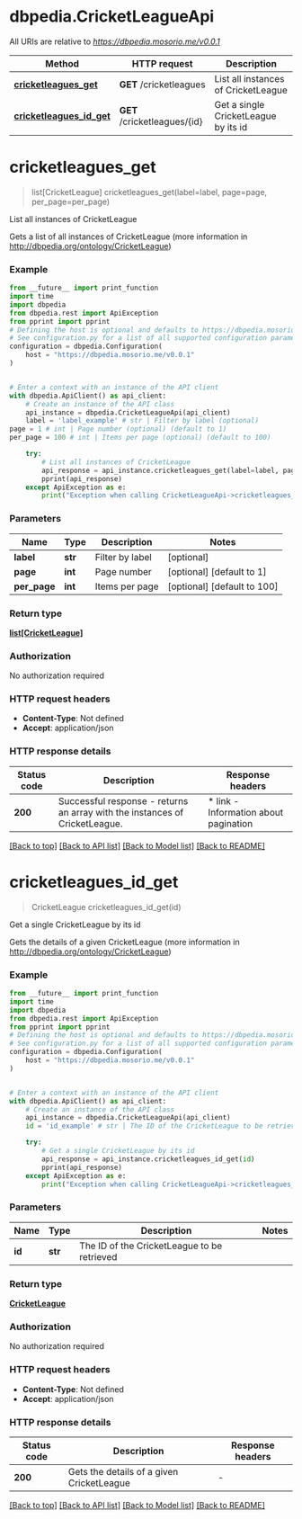 # dbpedia.CricketLeagueApi

All URIs are relative to *https://dbpedia.mosorio.me/v0.0.1*

Method | HTTP request | Description
------------- | ------------- | -------------
[**cricketleagues_get**](CricketLeagueApi.md#cricketleagues_get) | **GET** /cricketleagues | List all instances of CricketLeague
[**cricketleagues_id_get**](CricketLeagueApi.md#cricketleagues_id_get) | **GET** /cricketleagues/{id} | Get a single CricketLeague by its id


# **cricketleagues_get**
> list[CricketLeague] cricketleagues_get(label=label, page=page, per_page=per_page)

List all instances of CricketLeague

Gets a list of all instances of CricketLeague (more information in http://dbpedia.org/ontology/CricketLeague)

### Example

```python
from __future__ import print_function
import time
import dbpedia
from dbpedia.rest import ApiException
from pprint import pprint
# Defining the host is optional and defaults to https://dbpedia.mosorio.me/v0.0.1
# See configuration.py for a list of all supported configuration parameters.
configuration = dbpedia.Configuration(
    host = "https://dbpedia.mosorio.me/v0.0.1"
)


# Enter a context with an instance of the API client
with dbpedia.ApiClient() as api_client:
    # Create an instance of the API class
    api_instance = dbpedia.CricketLeagueApi(api_client)
    label = 'label_example' # str | Filter by label (optional)
page = 1 # int | Page number (optional) (default to 1)
per_page = 100 # int | Items per page (optional) (default to 100)

    try:
        # List all instances of CricketLeague
        api_response = api_instance.cricketleagues_get(label=label, page=page, per_page=per_page)
        pprint(api_response)
    except ApiException as e:
        print("Exception when calling CricketLeagueApi->cricketleagues_get: %s\n" % e)
```

### Parameters

Name | Type | Description  | Notes
------------- | ------------- | ------------- | -------------
 **label** | **str**| Filter by label | [optional] 
 **page** | **int**| Page number | [optional] [default to 1]
 **per_page** | **int**| Items per page | [optional] [default to 100]

### Return type

[**list[CricketLeague]**](CricketLeague.md)

### Authorization

No authorization required

### HTTP request headers

 - **Content-Type**: Not defined
 - **Accept**: application/json

### HTTP response details
| Status code | Description | Response headers |
|-------------|-------------|------------------|
**200** | Successful response - returns an array with the instances of CricketLeague. |  * link - Information about pagination <br>  |

[[Back to top]](#) [[Back to API list]](../README.md#documentation-for-api-endpoints) [[Back to Model list]](../README.md#documentation-for-models) [[Back to README]](../README.md)

# **cricketleagues_id_get**
> CricketLeague cricketleagues_id_get(id)

Get a single CricketLeague by its id

Gets the details of a given CricketLeague (more information in http://dbpedia.org/ontology/CricketLeague)

### Example

```python
from __future__ import print_function
import time
import dbpedia
from dbpedia.rest import ApiException
from pprint import pprint
# Defining the host is optional and defaults to https://dbpedia.mosorio.me/v0.0.1
# See configuration.py for a list of all supported configuration parameters.
configuration = dbpedia.Configuration(
    host = "https://dbpedia.mosorio.me/v0.0.1"
)


# Enter a context with an instance of the API client
with dbpedia.ApiClient() as api_client:
    # Create an instance of the API class
    api_instance = dbpedia.CricketLeagueApi(api_client)
    id = 'id_example' # str | The ID of the CricketLeague to be retrieved

    try:
        # Get a single CricketLeague by its id
        api_response = api_instance.cricketleagues_id_get(id)
        pprint(api_response)
    except ApiException as e:
        print("Exception when calling CricketLeagueApi->cricketleagues_id_get: %s\n" % e)
```

### Parameters

Name | Type | Description  | Notes
------------- | ------------- | ------------- | -------------
 **id** | **str**| The ID of the CricketLeague to be retrieved | 

### Return type

[**CricketLeague**](CricketLeague.md)

### Authorization

No authorization required

### HTTP request headers

 - **Content-Type**: Not defined
 - **Accept**: application/json

### HTTP response details
| Status code | Description | Response headers |
|-------------|-------------|------------------|
**200** | Gets the details of a given CricketLeague |  -  |

[[Back to top]](#) [[Back to API list]](../README.md#documentation-for-api-endpoints) [[Back to Model list]](../README.md#documentation-for-models) [[Back to README]](../README.md)

